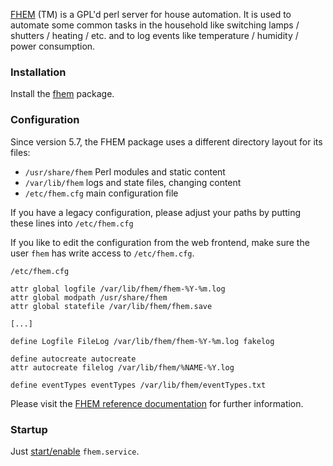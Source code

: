 [FHEM](http://fhem.org) (TM) is a GPL'd perl server for house automation. It is used to automate some common tasks in the household like switching lamps / shutters / heating / etc. and to log events like temperature / humidity / power consumption.

### Installation

Install the [fhem](https://aur.archlinux.org/packages/fhem/) package.

### Configuration

Since version 5.7, the FHEM package uses a different directory layout for its files:

*   `/usr/share/fhem` Perl modules and static content
*   `/var/lib/fhem` logs and state files, changing content
*   `/etc/fhem.cfg` main configuration file

If you have a legacy configuration, please adjust your paths by putting these lines into `/etc/fhem.cfg`

If you like to edit the configuration from the web frontend, make sure the user `fhem` has write access to `/etc/fhem.cfg`.

 `/etc/fhem.cfg` 
```
attr global logfile /var/lib/fhem/fhem-%Y-%m.log
attr global modpath /usr/share/fhem
attr global statefile /var/lib/fhem/fhem.save

[...]

define Logfile FileLog /var/lib/fhem/fhem-%Y-%m.log fakelog

define autocreate autocreate
attr autocreate filelog /var/lib/fhem/%NAME-%Y.log

define eventTypes eventTypes /var/lib/fhem/eventTypes.txt

```

Please visit the [FHEM reference documentation](http://fhem.de/commandref.html) for further information.

### Startup

Just [start/enable](/index.php/Start/enable "Start/enable") `fhem.service`.